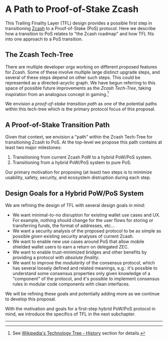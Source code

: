# A Path to Proof-of-Stake Zcash

This Trailing Finality Layer (TFL) design provides a possible first step in transitioning [Zcash](https://z.cash) to a Proof-of-Stake (PoS) protocol. Here we describe how a transition to PoS relates to "the Zcash roadmap" and how TFL fits into one approach to a PoS transition.

## The Zcash Tech-Tree

There are multiple developer orgs working on different proposed features for Zcash. Some of these involve multiple large distinct upgrade steps, and several of these steps depend on other such steps. This could be represented as a directed-acyclic graph. We have begun referring to this space of possible future improvements as the *Zcash Tech-Tree*, taking inspiration from an analogous concept in gaming.[^tech-tree-history]

We envision a *proof-of-stake transition path* as one of the potential paths within this tech-tree which is the primary protocol focus of this proposal.

## A Proof-of-Stake Transition Path

Given that context, we envision a "path" within the Zcash Tech-Tree for transitioning Zcash to PoS. At the top-level we propose this path contains at least two major milestones:

1. Transitioning from current Zcash PoW to a hybrid PoW/PoS system.
2. Transitioning from a hybrid PoW/PoS system to pure PoS.

Our primary motivation for proposing (at least) two steps is to minimize usability, safety, security, and ecosystem distruption during each step.

## Design Goals for a Hybrid PoW/PoS System

We are refining the design of TFL with several design goals in mind:

- We want minimal-to-no disruption for existing wallet use cases and UX. For example, nothing should change for the user flows for storing or transferring funds, the format of addresses, etc…
- We want a security analysis of the proposed protocol to be as simple as possible _given_ existing security analyses of current Zcash.
- We want to enable new use cases around PoS that allow mobile shielded wallet users to earn a return on delegated ZEC.
- We want to enable trust-minimized bridges and other benefits by providing a protocol with _absolute finality_. 
- We want to improve the _modularity_ of the consensus protocol, which has several loosely defined and related meanings, e.g.: it's possible to understand some consensus properties only given knowledge of a "component" of the protocol, and it's possible to implement consensus rules in modular code components with clean interfaces.

We will be refining these goals and potentially adding more as we continue to develop this proposal.

With the motivation and goals for a first-step hybrid PoW/PoS protocol in mind, we introduce the specifics of TFL in the next subchapter.

---

[^tech-tree-history]: See [Wikipedia's Technology Tree - History](https://en.wikipedia.org/wiki/Technology_tree#History) section for details.
